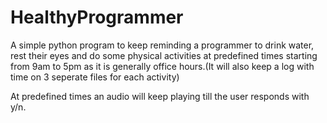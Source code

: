 # HealthyProgrammer
A simple python program to keep reminding a programmer to drink water, rest their eyes and do some physical activities at predefined times starting from 9am to 5pm as it is generally office hours.(It will also keep a log with time on 3 seperate files for each activity)

At predefined times an audio will keep playing till the user responds with y/n.
